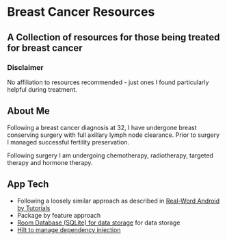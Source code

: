 # Breast Cancer Resources

## A Collection of resources for those being treated for breast cancer

### Disclaimer
No affiliation to resources recommended - just ones I found particularly helpful during treatment.

## About Me
Following a breast cancer diagnosis at 32, I have undergone breast conserving surgery with full axillary lymph node clearance. 
Prior to surgery I managed successful fertility preservation.

Following surgery I am undergoing chemotherapy, radiotherapy, targeted therapy and hormone therapy. 

## App Tech

- Following a loosely similar approach as described in [Real-Word Android by Tutorials](https://www.raywenderlich.com/books/real-world-android-by-tutorials)
- Package by feature approach
- [Room Database (SQLite) for data storage](https://developer.android.com/training/data-storage/room) for data storage
- [Hilt to manage dependency injection](https://developer.android.com/training/dependency-injection/hilt-android)